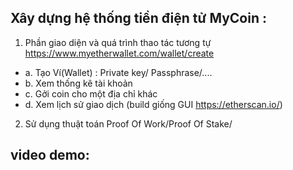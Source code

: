 ## Xây dựng hệ thống tiền điện tử MyCoin :
1. Phần giao diện và quá trình thao tác tương tự https://www.myetherwallet.com/wallet/create
- a. Tạo Ví(Wallet) : Private key/ Passphrase/....
- b. Xem thống kê tài khoản
- c. Gởi coin cho một địa chỉ khác
- d. Xem lịch sử giao dịch (build giống GUI https://etherscan.io/)
2. Sử dụng thuật toán Proof Of Work/Proof Of Stake/
## video demo: 